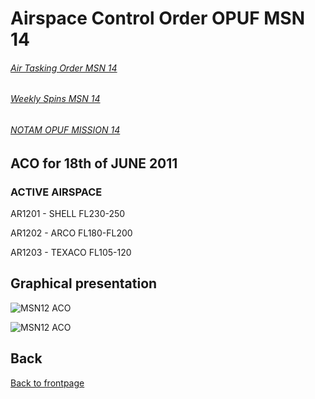 # Airspace Control Order OPUF MSN 14


###### [Air Tasking Order MSN 14](/OPUF-Brief/Docs/ATO/ATO_14.html)
###### [Weekly Spins MSN 14](/OPUF-Brief/Docs/SPINS_14.html)
###### [NOTAM OPUF MISSION 14](/OPUF-Brief/Docs/NOTAM/NOTAM_14.html)


## ACO for 18th of JUNE 2011

### ACTIVE AIRSPACE 

AR1201 - SHELL FL230-250


AR1202 - ARCO FL180-FL200


AR1203 - TEXACO FL105-120





## Graphical presentation




![MSN12 ACO](/OPUF-Brief/Images/MSN12_ACO.PNG)


![MSN12 ACO](/OPUF-Brief/Images/MSN12_TANKER.PNG)





## Back
[Back to frontpage](https://132nd-vwing.github.io/OPUF-Brief/)